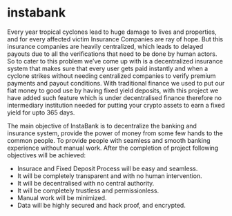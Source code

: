 # instabank


Every year tropical cyclones lead to huge damage to lives and properties, and for every affected victim Insurance Companies are ray of hope. But this insurance companies are heavily centralized, which leads to delayed payouts due to all the verifications that need to be done by human actors. So to cater to this problem we’ve come up with is a decentralized insurance system that makes sure that every user gets paid instantly and when a cyclone strikes without needing centralized companies to verify premium payments and payout conditions.
With traditional finance we used to put our fiat money to good use by having fixed yield deposits, with this project we have added such feature  which is under decentralised finance therefore no intermediary institution needed for putting your crypto assets to earn a fixed yield for upto 365 days.


The main objective of InstaBank is to decentralize the banking and insurance system, provide
the power of money from some few hands to the common people. To provide people with
seamless and smooth banking experience without manual work. After the completion of
project following objectives will be achieved:
- Insurace and Fixed Deposit Process will be easy and seamless.
- It will be completely transparent and with no human intervention.
- It will be decentralised with no central authority.
- It will be completely trustless and permissionless.
- Manual work will be minimized.
- Data will be highly secured and hack proof, and encrypted.


